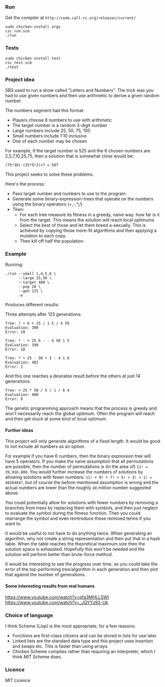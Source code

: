 ### Run

Get the compiler at ```http://code.call-cc.org/releases/current/```

    sudo chicken-install args
    csc run.scm
    ./run

### Tests

    sudo chicken-install test
    csc test.scm
    ./test

### Project idea

SBS used to run a show called "Letters and Numbers". The trick was you had to use given numbers and then use arithmetic to derive a given random number.

The numbers segment had this format:
- Players choose 6 numbers to use with arithmetic
- The target number is a random 3-digit number
- Large numbers include 25, 50, 75, 100
- Small numbers include 1:10 inclusive
- One of each number may be chosen

For example, if the target number is 525 and the 6 chosen numbers are 2,5,7,10,25,75, then a solution that is somewhat close would be:

    (75*10)-(25*5*2)+7 = 507

This project seeks to solve these problems.

Here's the process:

- Pass target number and numbers to use to the program
- Generate some binary-expression-trees that operate on the numbers using the binary operators (+,-,*,/)
- Then:
    - For each tree measure its fitness in a greedy, naive way: how far is it from the target. This means the solution will reach local optimums
    - Select the best of those and let them breed a-sexually. This is achieved by copying those more-fit algorithms and then applying a mutation to each copy.
    - Then kill off half the population.

### Example

Running:

    ./run --small 1,4,5,6 \
          --large 25,50 \
          --target 400 \
          --pop 20 \
          --gen 125 \
          -e

Produces different results:

Three attempts after 125 generations:

    Tree: / + 6 + 25 / 1 5 / 4 50 
    Evaluation: 390
    Error: 10

    Tree: * - + 25 6 - - 4 50 1 5 
    Evaluation: 390
    Error: 10

    Tree: * + 25 - 50 + 5 - 4 1 6 
    Evaluation: 402
    Error: 2

And this one reaches a desirable result before the others at just 14 generations:

    Tree: + 25 * 50 / 5 / 1 / 6 4 
    Evaluation: 400
    Error: 0

The genetic programming approach means that the process is greedy and won't necessarily reach the global optimum. Often the program will reach and then get stuck at some kind of local optimum.

#### Further ideas

This project will only generate algorithms of a fixed length. It would be good to not include all numbers as an option.

For example if you have 6 numbers, then the binary expression tree will have 5 operators. If you make the naive assumption that all permutations are possible, then the number of permutations is (in the area of) ```11! = 39,916,800```. You would further increase the numbers of solutions by allowing solutions with fewer numbers: ```11! + 9! + 7! + 5! + 3! + 1! = 40284847```, but of course the before-mentioned assumption is wrong and the actual numbers are lower than the roughly ```40``` million number suggested above.

You could potentially allow for solutions with fewer numbers by removing a branches from trees by replacing them with symbols, and then just neglect to evaluate the symbol during the fitness function. Then you could rearrange the symbol and even reintroduce those removed terms if you want to.

It would be useful to not have to do anything twice. When generating an algorithm, why not create a string representation and then put that in a hash table. When the table reaches the theoretical maximum size then the solution space is exhausted. Hopefully this won't be needed and the solution will perform better than brute-force method.

It would be interesting to see the progress over time, so you could take the error of the top-performing tree/algorithm in each generation and then plot that against the number of generations. 

#### Some interesting results from real humans

https://www.youtube.com/watch?v=pfa3MHLLSWI
https://www.youtube.com/watch?v=_JQYYz92-Uk



### Choice of language

I think Scheme (Lisp) is the most appropriate, for a few reasons:
- Functions are first-class citizens and can be stored in lists for use later.
- Linked lists are the standard data type and this project uses insertion and swaps etc. This is faster than using arrays.
- Chicken Scheme compiles rather than requiring an interpreter, which I think MIT Scheme does.

### Licence

MIT Licence
